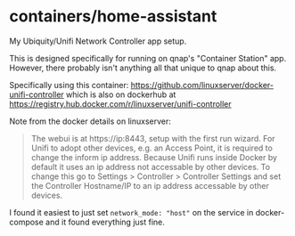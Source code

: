 # containers/home-assistant

My Ubiquity/Unifi Network Controller app setup.

This is designed specifically for running on qnap's "Container Station" app. However, there probably isn't anything all that unique to qnap about this.

Specifically using this container: https://github.com/linuxserver/docker-unifi-controller which is also on dockerhub at https://registry.hub.docker.com/r/linuxserver/unifi-controller

Note from the docker details on linuxserver:

> The webui is at https://ip:8443, setup with the first run wizard.
> For Unifi to adopt other devices, e.g. an Access Point, it is required to change the inform ip address. Because Unifi runs inside Docker by default it uses an ip address not accessable by other devices. To change this go to Settings > Controller > Controller Settings and set the Controller Hostname/IP to an ip address accessable by other devices.

I found it easiest to just set `network_mode: "host"` on the service in docker-compose and it found everything just fine.
